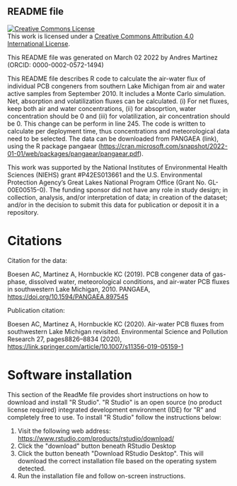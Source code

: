 ## README file

<a rel="license" href="http://creativecommons.org/licenses/by/4.0/"><img alt="Creative Commons License" style="border-width:0" src="https://i.creativecommons.org/l/by/4.0/88x31.png" /></a><br />This work is licensed under a <a rel="license" href="http://creativecommons.org/licenses/by/4.0/">Creative Commons Attribution 4.0 International License</a>.

This README file was generated on March 02 2022 by Andres Martinez (ORCID: 0000-0002-0572-1494)

This README file describes R code to calculate the air-water flux of individual PCB congeners from southern Lake Michigan from air and water active samples from September 2010. It includes a Monte Carlo simulation. Net, absorption and volatilization fluxes can be calculated. (i) For net fluxes, keep both air and water concentrations, (ii) for absoprtion, water concentration should be 0 and (iii) for volatilization, air concentration should be 0. This change can be perform in line 245. The code is written to calculate per deployment time, thus concentrations and meteorological data need to be selected. The data can be downloaded from PANGAEA (link), using the R package pangaear (https://cran.microsoft.com/snapshot/2022-01-01/web/packages/pangaear/pangaear.pdf).

This work was supported by the National Institutes of Environmental Health Sciences (NIEHS) grant #P42ES013661 and the U.S. Environmental Protection Agency’s Great Lakes National Program Office (Grant No. GL-00E00515-0). The funding sponsor did not have any role in study design; in collection, analysis, and/or interpretation of data; in creation of the dataset; and/or in the decision to submit this data for publication or deposit it in a repository.

# Citations

Citation for the data:

Boesen AC, Martinez A, Hornbuckle KC (2019). PCB congener data of gas-phase, dissolved water, meteorological conditions, and air-water PCB fluxes in southwestern Lake Michigan, 2010. PANGAEA, https://doi.org/10.1594/PANGAEA.897545

Publication citation:

Boesen AC, Martinez A, Hornbuckle KC (2020). Air-water PCB fluxes from southwestern Lake Michigan revisited. Environmental Science and Pollution Research 27, pages8826–8834 (2020), https://link.springer.com/article/10.1007/s11356-019-05159-1


# Software installation

This section of the ReadMe file provides short instructions on how to download and install "R Studio".  "R Studio" is an open source (no product license required) integrated development environment (IDE) for "R" and completely free to use.  To install "R Studio" follow the instructions below:

1. Visit the following web address: https://www.rstudio.com/products/rstudio/download/
2. Click the "download" button beneath RStudio Desktop
3. Click the button beneath "Download RStudio Desktop".  This will download the correct installation file based on the operating system detected.
4. Run the installation file and follow on-screen instructions.


